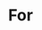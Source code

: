 ---
pid: FS310
title: For
location_transcription: City Hall Courtyard
zipcode: '19143'
outside_phl: 
neighborhood: University City
age: '32'
age_range: 30-39
instagram: 
image_file_name: FS_310.jpg
proposal_transcription: |-
  -Four hands pointing together, and four more hands grabbing and reaching towards each other. Four benches underneath form a circle.
  -Symbolizes the individual contributions towards a collective vision of a city, and commitment to understanding, discussio
topic: Philadelphia,Unity
topic_summary: 0, 0
type: Sculpture Statue,Bench
keywords_other: 
credit: Pearl + Clay Lloyd
image_labels: |-
  -Aerial View
  -Street View
  -8 ft
twitter: 
facebook: 
permalink: "/monuments/fs310/"
layout: item-page
---
